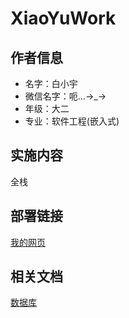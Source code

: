 # XiaoYuWork

## 作者信息

- 名字：白小宇
- 微信名字：呃...→_→
- 年级：大二
- 专业：软件工程(嵌入式)

## 实施内容

全栈

## 部署链接

[我的网页](https://xiaoyu0615.github.io/XiaoYuWork/Login.html)

## 相关文档

[数据库](https://example.com/api)
